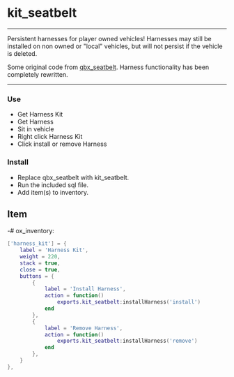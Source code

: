 # kit_seatbelt

---

Persistent harnesses for player owned vehicles!
Harnesses may still be installed on non owned or "local" vehicles, but will not persist if the vehicle is deleted.

Some original code from [qbx_seatbelt](https://github.com/Qbox-project/qbx_seatbelt). Harness functionality has been completely rewritten.

---

### Use

- Get Harness Kit
- Get Harness
- Sit in vehicle
- Right click Harness Kit
- Click install or remove Harness

### Install

-   Replace qbx_seatbelt with kit_seatbelt.
-   Run the included sql file.
-   Add item(s) to inventory.
## Item

-# ox_inventory:
```lua
['harness_kit'] = {
    label = 'Harness Kit',
    weight = 220,
    stack = true,
    close = true,
    buttons = {
        {
            label = 'Install Harness',
            action = function()
                exports.kit_seatbelt:installHarness('install')
            end
		},
        {
            label = 'Remove Harness',
            action = function()
                exports.kit_seatbelt:installHarness('remove')
            end
		},
    }
},
```
